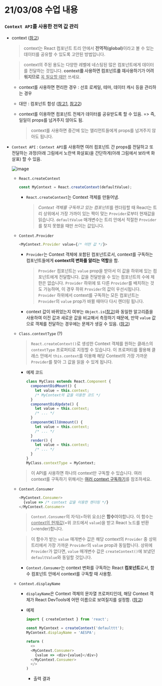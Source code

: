 # 21/03/08 수업 내용
### `Context API`를 사용한 전역 값 관리

- context ([참고](https://ko.reactjs.org/docs/context.html))

  > context는 React 컴포넌트 트리 안에서 <b>전역적(global)</b>이라고 볼 수 있는 데이터를 공유할 수 있도록 고안된 방법입니다.
 
  > context의 주된 용도는 다양한 레벨에 네스팅된 많은 컴포넌트에게 데이터를 전달하는 것입니다. <b>context를 사용하면 컴포넌트를 재사용하기가 어려워지므로</b> <u>꼭 필요할 때만</u> 쓰세요.

    - context를 사용하면 편리한 경우 : 선호 로케일, 테마, 데이터 캐시 등을 관리하는 경우

    - 대안 : 컴포넌트 합성 ([참고1](https://ko.reactjs.org/docs/composition-vs-inheritance.html), [참고2](https://ko.reactjs.org/docs/context.html#before-you-use-context))

  - context를 이용하면 컴포넌트 전체가 데이터를 공유받도록 할 수 있음. => 즉, 일일이 props를 넘겨주지 않아도 됨.

    > context를 사용하면 중간에 있는 엘리먼트들에게 props를 넘겨주지 않아도 됩니다.

- `Context API` : `Context API`를 사용하면 여러 컴포넌트 간 props를 전달하고 또 전달하는 과정(아래 그림에서 노란색 화살표)을 간단하게(아래 그림에서 보라색 화살표) 할 수 있음.

  ![image](https://user-images.githubusercontent.com/54733637/110290759-7da8d680-802e-11eb-9c79-62f76cb76183.png)

  - `React.createContext`

    ```js
    const MyContext = React.createContext(defaultValue);
    ```

    - `React.createContext`는 Context 객체를 만들어냄.

      > <i>Context 객체를 구독하고 있는 컴포넌트</i>를 렌더링할 때 React는 트리 상위에서 가장 가까이 있는 짝이 맞는 `Provider`로부터 현재값을 읽습니다.
      > `defaultValue` 매개변수는 트리 안에서 적절한 `Provider`를 찾지 못했을 때만 쓰이는 값입니다.

  - `Context.Provider`

    ```js
    <MyContext.Provider value={/* 어떤 값 */}>
    ```
    
    - `Provider`는 Context 객체에 포함된 컴포넌트로서, context를 구독하는 컴포넌트들에게 **context의 변화를 알리는 역할**을 함.

      > `Provider` 컴포넌트는 `value` prop을 받아서 이 값을 하위에 있는 컴포넌트에게 전달합니다. 값을 전달받을 수 있는 컴포넌트의 수에 제한은 없습니다. `Provider` 하위에 또 다른 `Provider`를 배치하는 것도 가능하며, 이 경우 하위 `Provider`의 값이 우선시됩니다.
      > `Provider` 하위에서 context를 구독하는 모든 컴포넌트는 `Provider`의 `value` prop가 바뀔 때마다 다시 렌더링 됩니다.
    
    - context 값이 바뀌었는지 여부는 `Object.is`([참고](https://developer.mozilla.org/ko/docs/Web/JavaScript/Reference/Global_Objects/Object/is#%EC%84%A4%EB%AA%85))와 동일한 알고리즘을 사용하여 이전 값과 새로운 값을 비교해서 측정하기 때문에, 만약 `value` 값으로 객체를 전달하는 경우에는 문제가 생길 수 있음. ([참고](https://ko.reactjs.org/docs/context.html#caveats))

  - `Class.contextType` (?)

    > `React.createContext()`로 생성한 Context 객체를 원하는 클래스의 `contextType` 프로퍼티로 지정할 수 있습니다. 이 프로퍼티를 활용해 클래스 안에서 `this.context`를 이용해 해당 Context의 가장 가까운 `Provider`를 찾아 그 값을 읽을 수 있게 됩니다.
    
    - 예제 코드

      ```js
      class MyClass extends React.Component {
        componentDidMount() {
          let value = this.context;
          /* MyContext의 값을 이용한 코드 */
        }
        componentDidUpdate() {
          let value = this.context;
          /* ... */
        }
        componentWillUnmount() {
          let value = this.context;
          /* ... */
        }
        render() {
          let value = this.context;
          /* ... */
        }
      }
      MyClass.contextType = MyContext;
      ```
      
    > 이 API를 사용하면 하나의 context만 구독할 수 있습니다. 여러 context를 구독하기 위해서는 [여러 context 구독하기](https://ko.reactjs.org/docs/context.html#consuming-multiple-contexts)를 참조하세요.

  - `Context.Consumer`

    ```js
    <MyContext.Consumer>
      {value => /* context 값을 이용한 렌더링 */}
    </MyContext.Consumer>
    ```

    > `Context.Consumer`의 자식(=하위 요소)은 <b>함수</b>여야합니다. 이 함수는 <u>context의 현재값</u>(=위 코드에서 `value`)을 받고 React 노드를 반환(=render)합니다.
    
    > 이 함수가 받는 `value` 매개변수 값은 해당 context의 `Provider` 중 상위 트리에서 가장 가까운 `Provider`의 `value` prop과 동일합니다. 상위에 `Provider`가 없다면, `value` 매개변수 값은 `createContext()`에 보냈던 `defaultValue`와 동일할 것입니다.

    - `Context.Consumer`는 context 변화를 구독하는 React **컴포넌트**로서, 함수 컴포넌트 안에서 context를 구독할 때 사용함.

  - `Context.displayName`

    - `displayName`은 Context 객체의 문자열 프로퍼티인데, 해당 Context 객체가 React DevTools에 어떤 이름으로 보여질지를 설정함. ([참고](https://blog.logrocket.com/react-reference-guide-context-api/#contextdisplayname))

    - 예제

      ```js
      import { createContext } from 'react';

      const MyContext = createContext('defaulttt');
      MyContext.displayName = 'AESPA';

      return (
        <>
        <MyContext.Consumer>
          {value => <div>{value}</div>}
        </MyContext.Consumer>
        </>
      )
      ```

      - 출력 결과
